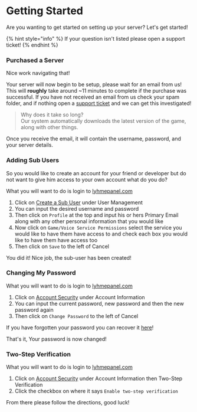 # Getting Started

Are you wanting to get started on setting up your server? Let's get started!

{% hint style="info" %}
If your question isn't listed please open a support ticket!
{% endhint %}

### Purchased a Server <a id="purchased-a-server-whats-next"></a>

Nice work navigating that!

Your server will now begin to be setup, please wait for an email from us! This will **roughly** take around ~11 minutes to complete if the purchase was successful. If you have not received an email from us check your spam folder, and if nothing open a [support ticket](https://billing.lyhmehosting.com/submitticket.php?step=2&deptid=1) and we can get this investigated!

> Why does it take so long?   
> Our system automatically downloads the latest version of the game, along with other things.

Once you receive the email, it will contain the username, password, and your server details.

### Adding Sub Users <a id="creating-a-sub-account"></a>

So you would like to create an account for your friend or developer but do not want to give him access to your own account what do you do?

What you will want to do is login to [lyhmepanel.com](https://lyhmepanel.com)

1. Click on [Create a Sub User](http://lyhmepanel.com/Interface/Base/CreateSubUser.aspx) under User Management
2. You can input the desired username and password
3. Then click on `Profile` at the top and input his or hers Primary Email along with any other personal information that you would like
4. Now click on `Game/Voice Service Permissions` select the service you would like to have them have access to and check each box you would like to have them have access too
5. Then click on `Save` to the left of Cancel

You did it! Nice job, the sub-user has been created!

### Changing My Password <a id="change-my-password"></a>

What you will want to do is login to [lyhmepanel.com](https://lyhmepanel.com)

1. Click on [Account Security](http://lyhmepanel.com/Interface/Base/ChangePassword.aspx) under Account Information
2. You can input the current password, new password and then the new password again
3. Then click on `Change Password` to the left of Cancel

If you have forgotten your password you can recover it [here](http://lyhmepanel.com/Interface/Base/PasswordRecovery.aspx)!

That's it, Your password is now changed!

### Two-Step Verification <a id="enable-two-step-verification"></a>

What you will want to do is login to [lyhmepanel.com](https://lyhmepanel.com)

1. Click on [Account Security](http://lyhmepanel.com/Interface/Base/ChangePassword.aspx) under Account Information then Two-Step Verification
2. Click the checkbox on where it says `Enable two-step verification`

From there please follow the directions, good luck!

